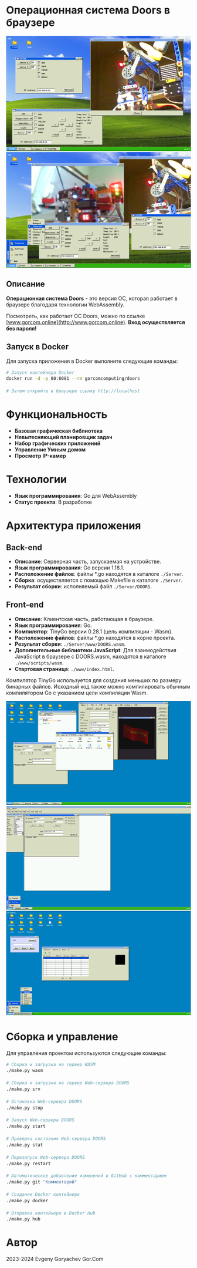 # Операционная система Doors в браузере

![Скриншот](img/Screenshot5.png)
![Скриншот](img/Screenshot4.png)

## Описание

**Операционная система Doors** - это версия ОС, которая работает в браузере благодаря технологии WebAssembly. 

Посмотреть, как работает ОС Doors, можно по ссылке [www.gorcom.online](http://www.gorcom.online). **Вход осуществляется без пароля!**

## Запуск в Docker

Для запуска приложения в Docker выполните следующие команды:

```sh
# Запуск контейнера Docker
docker run -d -p 80:8081 --rm gorcomcomputing/doors

# Затем откройте в браузере ссылку http://localhost
```

# Функциональность

- **Базовая графическая библиотека**
- **Невытесняющий планировщик задач**
- **Набор графических приложений**
- **Управление Умным домом**
- **Просмотр IP-камер**

# Технологии

- **Язык программирования**: Go для WebAssembly
- **Статус проекта**: В разработке

# Архитектура приложения

## Back-end

- **Описание**: Серверная часть, запускаемая на устройстве.
- **Язык программирования**: Go версии 1.18.1.
- **Расположение файлов**: файлы *.go находятся в каталоге `./Server`.
- **Сборка**: осуществляется с помощью Makefile в каталоге `./Server`.
- **Результат сборки**: исполняемый файл `./Server/DOORS`.

## Front-end

- **Описание**: Клиентская часть, работающая в браузере.
- **Язык программирования**: Go.
- **Компилятор**: TinyGo версии 0.28.1 (цель компиляции - Wasm).
- **Расположение файлов**: файлы *.go находятся в корне проекта.
- **Результат сборки**: `./Server/www/DOORS.wasm`.
- **Дополнительные библиотеки JavaScript**: Для взаимодействия JavaScript в браузере с DOORS.wasm, находятся в каталоге `./www/scripts/wasm`.
- **Стартовая страница**: `./www/index.html`.

Компилятор TinyGo используется для создания меньших по размеру бинарных файлов. Исходный код также можно компилировать обычным компилятором Go с указанием цели компиляции Wasm.

![Скриншот](img/Screenshot1.png)
![Скриншот](img/Screenshot2.png)
![Скриншот](img/Screenshot3.png)

# Сборка и управление

Для управления проектом используются следующие команды:
```sh
# Сборка и загрузка на сервер WASM
./make.py wasm

# Сборка и загрузка на сервер Web-сервера DOORS
./make.py srv

# Остановка Web-сервера DOORS
./make.py stop

# Запуск Web-сервера DOORS
./make.py start

# Проверка состояния Web-сервера DOORS
./make.py stat

# Перезапуск Web-сервера DOORS
./make.py restart

# Автоматическое добавление изменений в GitHub с комментарием
./make.py git "Комментарий"

# Создание Docker контейнера
./make.py docker

# Отправка контейнера в Docker Hub
./make.py hub
```

# Автор

2023-2024 Evgeny Goryachev
Gor.Com



